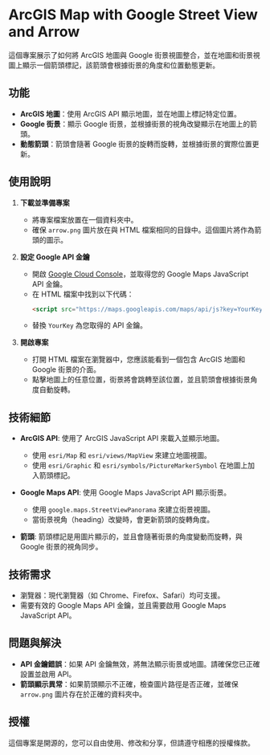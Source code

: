 # ArcGIS Map with Google Street View and Arrow

這個專案展示了如何將 ArcGIS 地圖與 Google 街景視圖整合，並在地圖和街景視圖上顯示一個箭頭標記，該箭頭會根據街景的角度和位置動態更新。

## 功能
- **ArcGIS 地圖**：使用 ArcGIS API 顯示地圖，並在地圖上標記特定位置。
- **Google 街景**：顯示 Google 街景，並根據街景的視角改變顯示在地圖上的箭頭。
- **動態箭頭**：箭頭會隨著 Google 街景的旋轉而旋轉，並根據街景的實際位置更新。

## 使用說明

1. **下載並準備專案**
   - 將專案檔案放置在一個資料夾中。
   - 確保 `arrow.png` 圖片放在與 HTML 檔案相同的目錄中。這個圖片將作為箭頭的圖示。

2. **設定 Google API 金鑰**
   - 開啟 [Google Cloud Console](https://console.cloud.google.com/)，並取得您的 Google Maps JavaScript API 金鑰。
   - 在 HTML 檔案中找到以下代碼：
     ```html
     <script src="https://maps.googleapis.com/maps/api/js?key=YourKey&callback=initStreetView" async defer></script>
     ```
   - 替換 `YourKey` 為您取得的 API 金鑰。

3. **開啟專案**
   - 打開 HTML 檔案在瀏覽器中，您應該能看到一個包含 ArcGIS 地圖和 Google 街景的介面。
   - 點擊地圖上的任意位置，街景將會跳轉至該位置，並且箭頭會根據街景角度自動旋轉。

## 技術細節

- **ArcGIS API**: 使用了 ArcGIS JavaScript API 來載入並顯示地圖。
  - 使用 `esri/Map` 和 `esri/views/MapView` 來建立地圖視圖。
  - 使用 `esri/Graphic` 和 `esri/symbols/PictureMarkerSymbol` 在地圖上加入箭頭標記。

- **Google Maps API**: 使用 Google Maps JavaScript API 顯示街景。
  - 使用 `google.maps.StreetViewPanorama` 來建立街景視圖。
  - 當街景視角（heading）改變時，會更新箭頭的旋轉角度。

- **箭頭**: 箭頭標記是用圖片顯示的，並且會隨著街景的角度變動而旋轉，與 Google 街景的視角同步。

## 技術需求

- 瀏覽器：現代瀏覽器（如 Chrome、Firefox、Safari）均可支援。
- 需要有效的 Google Maps API 金鑰，並且需要啟用 Google Maps JavaScript API。

## 問題與解決
- **API 金鑰錯誤**：如果 API 金鑰無效，將無法顯示街景或地圖。請確保您已正確設置並啟用 API。
- **箭頭顯示異常**：如果箭頭顯示不正確，檢查圖片路徑是否正確，並確保 `arrow.png` 圖片存在於正確的資料夾中。

## 授權

這個專案是開源的，您可以自由使用、修改和分享，但請遵守相應的授權條款。

